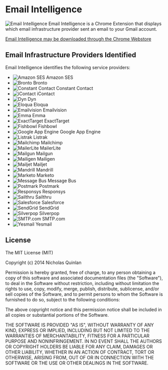 # Email Intelligence

![Email Intelligence](https://raw.github.com/nquinlan/Email-Intelligence/master/icons/16x16.png) Email Intelligence is a Chrome Extension that displays which email infrastructure provider sent an email to your Gmail account.

[Email Intelligence may be downloaded through the Chrome Webstore](https://chrome.google.com/webstore/detail/email-intelligence/lfakdgkibojdjngeijmhbkmdkfnbfamm)

## Email Infrastructure Providers Identified

Email Intelligence identifies the following service providers:

* ![Amazon SES](https://raw.github.com/nquinlan/Email-Intelligence/master/providers/amazon-ses.png) Amazon SES
* ![Bronto](https://raw.github.com/nquinlan/Email-Intelligence/master/providers/bronto.png) Bronto
* ![Constant Contact](https://raw.github.com/nquinlan/Email-Intelligence/master/providers/constant-contact.png) Constant Contact
* ![iContact](https://raw.github.com/nquinlan/Email-Intelligence/master/providers/icontact.png) iContact
* ![Dyn](https://raw.github.com/nquinlan/Email-Intelligence/master/providers/dyn.png) Dyn
* ![Eloqua](https://raw.github.com/nquinlan/Email-Intelligence/master/providers/eloqua.png) Eloqua
* ![Emailvision](https://raw.github.com/nquinlan/Email-Intelligence/master/providers/emailvision.png) Emailvision
* ![Emma](https://raw.github.com/nquinlan/Email-Intelligence/master/providers/emma.png) Emma
* ![ExactTarget](https://raw.github.com/nquinlan/Email-Intelligence/master/providers/exacttarget.png) ExactTarget
* ![Fishbowl](https://raw.github.com/nquinlan/Email-Intelligence/master/providers/fishbowl.png) Fishbowl
* ![Google App Engine](https://raw.github.com/nquinlan/Email-Intelligence/master/providers/google-app-engine.png) Google App Engine
* ![Listrak](https://raw.github.com/nquinlan/Email-Intelligence/master/providers/listrak.png) Listrak
* ![Mailchimp](https://raw.github.com/nquinlan/Email-Intelligence/master/providers/mailchimp.png) Mailchimp
* ![MailerLite](https://raw.github.com/nquinlan/Email-Intelligence/master/providers/mailerlite.png) MailerLite
* ![Mailgun](https://raw.github.com/nquinlan/Email-Intelligence/master/providers/mailgun.png) Mailgun
* ![Mailigen](https://raw.github.com/nquinlan/Email-Intelligence/master/providers/mailigen.png) Mailigen
* ![Mailjet](https://raw.github.com/nquinlan/Email-Intelligence/master/providers/mailjet.png) Mailjet
* ![Mandrill](https://raw.github.com/nquinlan/Email-Intelligence/master/providers/mandrill.png) Mandrill
* ![Marketo](https://raw.github.com/nquinlan/Email-Intelligence/master/providers/marketo.png) Marketo
* ![Message Bus](https://raw.github.com/nquinlan/Email-Intelligence/master/providers/messagebus.png) Message Bus
* ![Postmark](https://raw.github.com/nquinlan/Email-Intelligence/master/providers/postmark.png) Postmark
* ![Responsys](https://raw.github.com/nquinlan/Email-Intelligence/master/providers/responsys.png) Responsys
* ![Sailthru](https://raw.github.com/nquinlan/Email-Intelligence/master/providers/sailthru.png) Sailthru
* ![Salesforce](https://raw.github.com/nquinlan/Email-Intelligence/master/providers/salesforce.png) Salesforce
* ![SendGrid](https://raw.github.com/nquinlan/Email-Intelligence/master/providers/sendgrid.png) SendGrid
* ![Silverpop](https://raw.github.com/nquinlan/Email-Intelligence/master/providers/silverpop.png) Silverpop
* ![SMTP.com](https://raw.github.com/nquinlan/Email-Intelligence/master/providers/smtp.com.png) SMTP.com
* ![Yesmail](https://raw.github.com/nquinlan/Email-Intelligence/master/providers/yesmail.png) Yesmail

## License

The MIT License (MIT)

Copyright (c) 2014 Nicholas Quinlan

Permission is hereby granted, free of charge, to any person obtaining a copy
of this software and associated documentation files (the "Software"), to deal
in the Software without restriction, including without limitation the rights
to use, copy, modify, merge, publish, distribute, sublicense, and/or sell
copies of the Software, and to permit persons to whom the Software is
furnished to do so, subject to the following conditions:

The above copyright notice and this permission notice shall be included in
all copies or substantial portions of the Software.

THE SOFTWARE IS PROVIDED "AS IS", WITHOUT WARRANTY OF ANY KIND, EXPRESS OR
IMPLIED, INCLUDING BUT NOT LIMITED TO THE WARRANTIES OF MERCHANTABILITY,
FITNESS FOR A PARTICULAR PURPOSE AND NONINFRINGEMENT. IN NO EVENT SHALL THE
AUTHORS OR COPYRIGHT HOLDERS BE LIABLE FOR ANY CLAIM, DAMAGES OR OTHER
LIABILITY, WHETHER IN AN ACTION OF CONTRACT, TORT OR OTHERWISE, ARISING FROM,
OUT OF OR IN CONNECTION WITH THE SOFTWARE OR THE USE OR OTHER DEALINGS IN
THE SOFTWARE.
